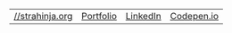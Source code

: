 <table border="0" width="100%" align="center">
  <tbody width="100%">
    <tr width="100%">
      <td>
        <a href="https://strahinja.org" title="//strahinja.org">
          //strahinja.org
        </a>
      </td>
      <td>
        <a href="https://strahinja.org/portfolio" title="Portfolio">
          Portfolio
        </a>
      </td>
      <td>
        <a href="https://linkedin.com/in/strahinja-radic" title="LinkedIn">
          LinkedIn
        </a>
      </td>
      <td>
        <a href="https://codepen.io/Strahinja/" title="Codepen.io">
          Codepen.io
        </a>
      </td>
    </tr>
  </tbody>
</table>
<!--div class="col-12 col-sm-6 col-md-3">
  <a href="https://strahinja.org" class="btn btn-large btn-outline">
    <svg xmlns:dc="http://purl.org/dc/elements/1.1/" xmlns:cc="http://creativecommons.org/ns#" xmlns:rdf="http://www.w3.org/1999/02/22-rdf-syntax-ns#" xmlns:svg="http://www.w3.org/2000/svg" xmlns="http://www.w3.org/2000/svg" xmlns:sodipodi="http://sodipodi.sourceforge.net/DTD/sodipodi-0.dtd" xmlns:inkscape="http://www.inkscape.org/namespaces/inkscape" role="img" viewBox="0 0 24 24" version="1.1" id="svg3771" sodipodi:docname="strahinjaorg.svg" inkscape:version="0.92.4 (5da689c313, 2019-01-14)" class="octicon octicon-repo mr-2 flex-shrink-0" height="16" width="16">
      <metadata id="metadata3777">
        <rdf:rdf>
          <cc:work rdf:about="">
            <dc:format>image/svg+xml</dc:format>
            <dc:type rdf:resource="http://purl.org/dc/dcmitype/StillImage"></dc:type>
            <dc:title>//strahinja.org icon</dc:title>
          </cc:work>
        </rdf:rdf>
      </metadata>
      <defs id="defs3775"></defs>
      <sodipodi:namedview pagecolor="#ffffff" bordercolor="#666666" borderopacity="1" objecttolerance="10" gridtolerance="10" guidetolerance="10" inkscape:pageopacity="0" inkscape:pageshadow="2" inkscape:window-width="691" inkscape:window-height="480" id="namedview3773" showgrid="false" inkscape:zoom="4.1488889" inkscape:cx="23.95061" inkscape:cy="19.646985" inkscape:window-x="592" inkscape:window-y="120" inkscape:window-maximized="0" inkscape:current-layer="svg3771"></sodipodi:namedview>
      <title id="title3767">//strahinja.org icon</title>
      <path id="path3898" style="stroke:none;stroke-width:0.04921911px;stroke-linecap:butt;stroke-linejoin:miter;stroke-opacity:1" d="m 10.783056,1.4057484 c -1.5657055,0 -2.8993729,0.4494056 -4.0011643,1.3482401 C 5.6945922,3.6528228 4.875487,4.8634136 4.3245886,6.3856274 3.7881874,7.9078469 3.5199701,9.6112136 3.5199701,11.495859 c 0,1.95714 0.4348498,3.435943 1.3046899,4.436259 1.6784918,1.433361 3.4864736,2.003893 5.0292905,2.06797 l -0.667342,4.739263 H 13.40532 l 0.674073,-4.78406 c 1.209332,0.05775 2.458586,-0.09898 3.936089,-0.761162 0.927823,-0.507407 1.638123,-1.217707 2.131032,-2.131038 0.507407,-0.913332 0.761168,-1.971642 0.761168,-3.174921 0,-1.406235 -0.449406,-2.471782 -1.34824,-3.1966431 C 18.660608,7.9666603 17.348535,7.6041865 15.623353,7.6041865 H 11.31774 L 10.36037,14.403346 C 9.7867385,14.120422 8.0718404,13.87579 7.8691336,11.756858 7.761448,10.631203 7.9633934,9.5097324 8.1518544,8.407941 8.3403195,7.2916466 8.6520011,6.3638292 9.0869215,5.6244654 9.5218405,4.8851016 10.072733,4.5154951 10.739605,4.5154951 c 0.652379,0 1.26129,0.2826747 1.826687,0.8480706 l 2.13113,-2.1745819 C 13.668111,2.0002028 12.363264,1.4057484 10.783056,1.4057484 Z m 4.318405,9.1776336 h 0.304444 c 0.43492,0 0.746601,0.108711 0.935072,0.326172 0.188459,0.202962 0.282715,0.550887 0.282715,1.043795 0,0.898829 -0.152175,1.623777 -0.456619,2.174676 -0.289947,0.536401 -0.782915,0.80452 -1.478786,0.80452 h -0.19572 z" inkscape:connector-curvature="0" sodipodi:nodetypes="sccscccccccscsccscssccscscscscc"></path>
    </svg>
    <span>My website</span>
  </a>
</div>
<div class="col-12 col-sm-6 col-md-3">
  <a href="https://strahinja.org/portfolio" class="btn btn-large btn-outline">My Portfolio</a>
</div>
<div class="col-12 col-sm-6 col-md-3">
  <a href="https://linkedin.com/in/strahinja-radic" class="btn btn-large btn-outline">LinkedIn</a>
</div>
<div class="col-12 col-sm-6 col-md-3">
  <a href="https://codepen.io/Strahinja/" class="btn btn-large btn-outline">Codepen.io</a>
</div-->

<!--
**Strahinja/Strahinja** is a ✨ _special_ ✨ repository because its `README.md` (this file) appears on your GitHub profile.

Here are some ideas to get you started:

- 🔭 I’m currently working on ...
- 🌱 I’m currently learning ...
- 👯 I’m looking to collaborate on ...
- 🤔 I’m looking for help with ...
- 💬 Ask me about ...
- 📫 How to reach me: ...
- 😄 Pronouns: ...
- ⚡ Fun fact: ...
-->
